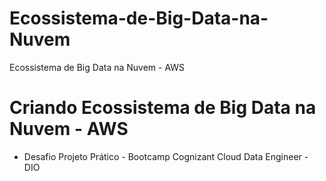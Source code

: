 # Ecossistema-de-Big-Data-na-Nuvem
Ecossistema de Big Data na Nuvem - AWS
##
# Criando Ecossistema de Big Data na Nuvem - AWS

- Desafio Projeto Prático - Bootcamp Cognizant Cloud Data Engineer - DIO
